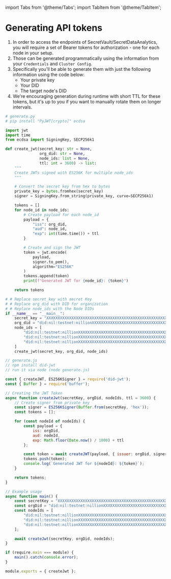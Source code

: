 import Tabs from '@theme/Tabs';
import TabItem from '@theme/TabItem';

# Generating API tokens

1. In order to access the endpoints of SecretVault/SecretDataAnalytics, you will require a set of Bearer tokens for authorization - one for each node in your setup.
2. Those can be generated programmatically using the information from your `Credentials` and `Cluster Config`.
3. Specifically you'll be able to generate them with just the following information using the code below:
   - Your private key
   - Your DID
   - The target node's DID
4. We're encouraging generation during runtime with short TTL for these tokens, but it's up to you if you want to manually rotate them on longer intervals.

<Tabs>
  <TabItem value="python" label="Python">

```python
# generate.py
# pip install "PyJWT[crypto]" ecdsa

import jwt
import time
from ecdsa import SigningKey, SECP256k1

def create_jwt(secret_key: str = None,
               org_did: str = None,
               node_ids: list = None,
               ttl: int = 3600) -> list:
    """
    Create JWTs signed with ES256K for multiple node_ids
    """

    # Convert the secret key from hex to bytes
    private_key = bytes.fromhex(secret_key)
    signer = SigningKey.from_string(private_key, curve=SECP256k1)

    tokens = []
    for node_id in node_ids:
        # Create payload for each node_id
        payload = {
            "iss": org_did,
            "aud": node_id,
            "exp": int(time.time()) + ttl
        }

        # Create and sign the JWT
        token = jwt.encode(
            payload,
            signer.to_pem(),
            algorithm="ES256K"
        )
        tokens.append(token)
        print(f"Generated JWT for {node_id}: {token}")

    return tokens

# # Replace secret_key with secret Key
# # Replace org_did with DID for organization
# # Replace node_ids with the Node DIDs
if __name__ == "__main__":
    secret_key = "XXXXXXXXXXXXXXXXXXXXXXXXXXXXXXXXXXXXXXXXXXXXXXXXXXXXXXXXXXXXXX"
    org_did = "did:nil:testnet:nillionXXXXXXXXXXXXXXXXXXXXXXXXXXXXXXXXXXXXXXXX"
    node_ids = [
        "did:nil:testnet:nillionXXXXXXXXXXXXXXXXXXXXXXXXXXXXXXXXXXXXXXXX",
        "did:nil:testnet:nillionXXXXXXXXXXXXXXXXXXXXXXXXXXXXXXXXXXXXXXXX",
        "did:nil:testnet:nillionXXXXXXXXXXXXXXXXXXXXXXXXXXXXXXXXXXXXXXXX"
    ]
    create_jwt(secret_key, org_did, node_ids)
```

</TabItem> 
<TabItem value="javascript" label="Javascript (Node)">

```JavaScript
// generate.js
// npm install did-jwt
// run it via node (node generate.js)

const { createJWT, ES256KSigner } = require('did-jwt');
const { Buffer } = require('buffer');

// Creating the JWT Token
async function createJwt(secretKey, orgDid, nodeIds, ttl = 3600) {
    // Create signer from private key
    const signer = ES256KSigner(Buffer.from(secretKey, 'hex'));
    const tokens = [];

    for (const nodeId of nodeIds) {
        const payload = {
            iss: orgDid,
            aud: nodeId,
            exp: Math.floor(Date.now() / 1000) + ttl
        };

        const token = await createJWT(payload, { issuer: orgDid, signer });
        tokens.push(token);
        console.log(`Generated JWT for ${nodeId}: ${token}`);
    }

    return tokens;
}

// Example usage
async function main() {
    const secretKey = "XXXXXXXXXXXXXXXXXXXXXXXXXXXXXXXXXXXXXXXXXXXXXXXXXXXXXXXXXXXXXX";
    const orgDid = "did:nil:testnet:nillionXXXXXXXXXXXXXXXXXXXXXXXXXXXXXXXXXXXXXXXX";
    const nodeIds = [
        "did:nil:testnet:nillionXXXXXXXXXXXXXXXXXXXXXXXXXXXXXXXXXXXXXXXX",
        "did:nil:testnet:nillionXXXXXXXXXXXXXXXXXXXXXXXXXXXXXXXXXXXXXXXX",
        "did:nil:testnet:nillionXXXXXXXXXXXXXXXXXXXXXXXXXXXXXXXXXXXXXXXX"
    ];

    await createJwt(secretKey, orgDid, nodeIds);
}

if (require.main === module) {
    main().catch(console.error);
}

module.exports = { createJwt };
```

</TabItem>

</Tabs>
